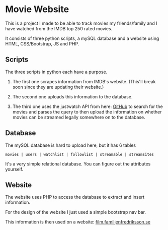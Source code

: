 # Movie Website

This is a project I made to be able to track movies my friends/family and I have watched from the IMDB top 250 rated movies. 

It consists of three python scripts, a mySQL database and a website using HTML, CSS/Bootstrap, JS and PHP. 

## Scripts

The three scripts in python each have a purpose.

  1. The first one scrapes information from IMDB's website. (This'll break soon since they are updating their website.)
    
  2. The second one uploads this information to the database.
    
  3. The third one uses the justwatch API from here: [GitHub](https://github.com/dawoudt/JustWatchAPI) to search for the movies and parses the query to then upload the information on whether movies can be streamed legally somewhere on to the database. 

## Database

The mySQL database is hard to upload here, but it has 6 tables

    movies | users | watchlist | followlist | streamable | streamsites

It's a very simple relational database. You can figure out the attributes yourself. 

## Website

The website uses PHP to access the database to extract and insert information. 

For the design of the website I just used a simple bootstrap nav bar. 

This information is then used on a website: [film.familjenfredriksson.se](https://film.familjenfredriksson.se)
